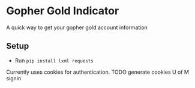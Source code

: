 # Gopher Gold Indicator

A quick way to get your gopher gold account information

## Setup
 - Run `pip install lxml requests`

 Currently uses cookies for authentication. TODO generate cookies U of M signin
